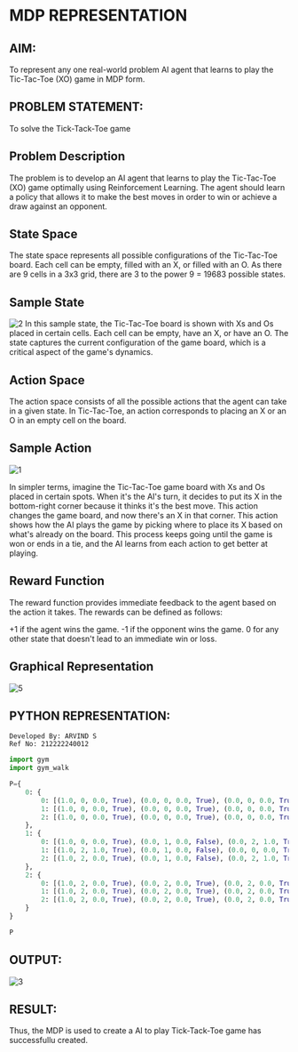 # MDP REPRESENTATION

## AIM:
To represent any one real-world problem AI agent that learns to play the Tic-Tac-Toe (XO) game in MDP form.

## PROBLEM STATEMENT:
To solve the Tick-Tack-Toe game

## Problem Description
The problem is to develop an AI agent that learns to play the Tic-Tac-Toe (XO) game optimally using Reinforcement Learning. The agent should learn a policy that allows it to make the best moves in order to win or achieve a draw against an opponent.

## State Space
The state space represents all possible configurations of the Tic-Tac-Toe board. Each cell can be empty, filled with an X, or filled with an O. As there are 9 cells in a 3x3 grid, there are 3 to the power 9 = 19683 possible states.

## Sample State
![2](https://github.com/Pravinrajj/mdp-representation/assets/117917674/4b69a82d-bc9f-42d5-9af1-04b14be85941)
In this sample state, the Tic-Tac-Toe board is shown with Xs and Os placed in certain cells. Each cell can be empty, have an X, or have an O. The state captures the current configuration of the game board, which is a critical aspect of the game's dynamics.

## Action Space
The action space consists of all the possible actions that the agent can take in a given state. In Tic-Tac-Toe, an action corresponds to placing an X or an O in an empty cell on the board.

## Sample Action
![1](https://github.com/Pravinrajj/mdp-representation/assets/117917674/0d9c417d-fa41-49cd-8830-4d47ce247f9d)

In simpler terms, imagine the Tic-Tac-Toe game board with Xs and Os placed in certain spots. When it's the AI's turn, it decides to put its X in the bottom-right corner because it thinks it's the best move. This action changes the game board, and now there's an X in that corner. This action shows how the AI plays the game by picking where to place its X based on what's already on the board. This process keeps going until the game is won or ends in a tie, and the AI learns from each action to get better at playing.

## Reward Function
The reward function provides immediate feedback to the agent based on the action it takes. The rewards can be defined as follows:

+1 if the agent wins the game.
-1 if the opponent wins the game.
0 for any other state that doesn't lead to an immediate win or loss.

## Graphical Representation
![5](https://github.com/Pravinrajj/mdp-representation/assets/117917674/ca8a9283-dfbb-4878-939b-2f56a59513e9)

## PYTHON REPRESENTATION:
~~~
Developed By: ARVIND S
Ref No: 212222240012
~~~
~~~python
import gym
import gym_walk

P={
    0: {
        0: [(1.0, 0, 0.0, True), (0.0, 0, 0.0, True), (0.0, 0, 0.0, True)],
        1: [(1.0, 0, 0.0, True), (0.0, 0, 0.0, True), (0.0, 0, 0.0, True)],
        2: [(1.0, 0, 0.0, True), (0.0, 0, 0.0, True), (0.0, 0, 0.0, True)]
    },
    1: {
        0: [(1.0, 0, 0.0, True), (0.0, 1, 0.0, False), (0.0, 2, 1.0, True)],
        1: [(1.0, 2, 1.0, True), (0.0, 1, 0.0, False), (0.0, 0, 0.0, True)],
        2: [(1.0, 2, 0.0, True), (0.0, 1, 0.0, False), (0.0, 2, 1.0, True)]
    },
    2: {
        0: [(1.0, 2, 0.0, True), (0.0, 2, 0.0, True), (0.0, 2, 0.0, True)],
        1: [(1.0, 2, 0.0, True), (0.0, 2, 0.0, True), (0.0, 2, 0.0, True)],
        2: [(1.0, 2, 0.0, True), (0.0, 2, 0.0, True), (0.0, 2, 0.0, True)]
    }
}

P
~~~

## OUTPUT:
![3](https://github.com/Pravinrajj/mdp-representation/assets/117917674/c551de65-b3de-4f11-97ea-cc8048d5da24)

## RESULT:
Thus, the MDP is used to create a AI to play Tick-Tack-Toe game has successfullu created.
